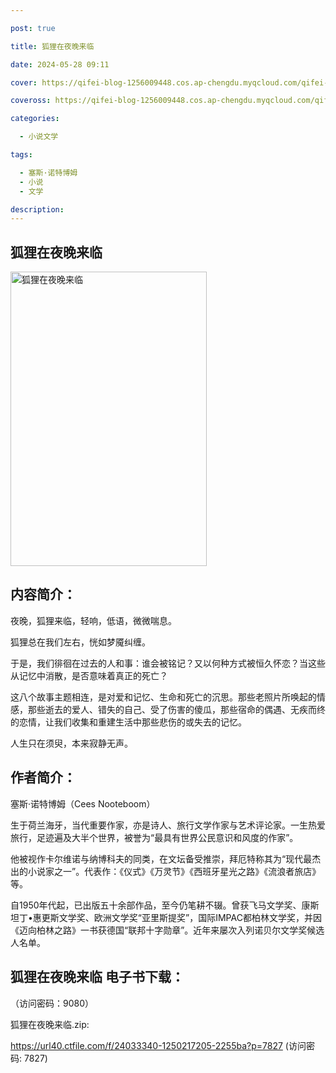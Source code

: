 ```yaml
---

post: true

title: 狐狸在夜晚来临

date: 2024-05-28 09:11

cover: https://qifei-blog-1256009448.cos.ap-chengdu.myqcloud.com/qifei-blog/6600d6239f345e8d0367d44f.jpg

coveross: https://qifei-blog-1256009448.cos.ap-chengdu.myqcloud.com/qifei-blog/6600d6239f345e8d0367d44f.jpg

categories:

  - 小说文学

tags:

  - 塞斯·诺特博姆
  - 小说
  - 文学

description:
---
```


## 狐狸在夜晚来临
<img alt="狐狸在夜晚来临 " class="aligncenter loaded" data-was-processed="true" decoding="async" fetchpriority="high" height="471" src="https://qifei-blog-1256009448.cos.ap-chengdu.myqcloud.com/qifei-blog/6600d6239f345e8d0367d44f.jpg " style="cursor: zoom-in;" width="314"/>

## 内容简介：

夜晚，狐狸来临，轻响，低语，微微喘息。

狐狸总在我们左右，恍如梦魇纠缠。

于是，我们徘徊在过去的人和事：谁会被铭记？又以何种方式被恒久怀恋？当这些从记忆中消散，是否意味着真正的死亡？

这八个故事主题相连，是对爱和记忆、生命和死亡的沉思。那些老照片所唤起的情感，那些逝去的爱人、错失的自己、受了伤害的傻瓜，那些宿命的偶遇、无疾而终的恋情，让我们收集和重建生活中那些悲伤的或失去的记忆。

人生只在须臾，本来寂静无声。

## 作者简介：

塞斯·诺特博姆（Cees Nooteboom）

生于荷兰海牙，当代重要作家，亦是诗人、旅行文学作家与艺术评论家。一生热爱旅行，足迹遍及大半个世界，被誉为“最具有世界公民意识和风度的作家”。

他被视作卡尔维诺与纳博科夫的同类，在文坛备受推崇，拜厄特称其为“现代最杰出的小说家之一”。代表作：《仪式》《万灵节》《西班牙星光之路》《流浪者旅店》等。

自1950年代起，已出版五十余部作品，至今仍笔耕不辍。曾获飞马文学奖、康斯坦丁•惠更斯文学奖、欧洲文学奖“亚里斯提奖”，国际IMPAC都柏林文学奖，并因《迈向柏林之路》一书获德国“联邦十字勋章”。近年来屡次入列诺贝尔文学奖候选人名单。

## 狐狸在夜晚来临 电子书下载：

 （访问密码：9080）

狐狸在夜晚来临.zip: 

https://url40.ctfile.com/f/24033340-1250217205-2255ba?p=7827 (访问密码: 7827)
